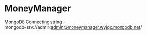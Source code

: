 # MoneyManager
MongoDB Connecting string - mongodb+srv://admin:admin@moneymanager.wyjqx.mongodb.net/
